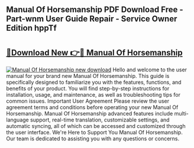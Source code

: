 ## Manual Of Horsemanship PDF Download Free - Part-wnm User Guide Repair - Service Owner Edition hppTf

# <h2><a href="http://cf10236.oget.top/?id=Manual+Of+Horsemanship">🔗Download New 👉🔴 Manual Of Horsemanship</a></h2>

[![Manual Of Horsemanship new download](https://i.imgur.com/5g1atiW.png)](http://cf10236.oget.top/?id=Manual+Of+Horsemanship)
Hello and welcome to the user manual for your brand new Manual Of Horsemanship. This guide is specifically designed to familiarize you with the features, functions, and benefits of your product. You will find step-by-step instructions for installation, usage, and maintenance, as well as troubleshooting tips for common issues. Important User Agreement Please review the user agreement terms and conditions before operating your new Manual Of Horsemanship. Manual Of Horsemanship advanced features include multi-language support, real-time translation, customizable settings, and automatic syncing, all of which can be accessed and customized through the user interface. We're Here to Support You Manual Of Horsemanship. Our team is dedicated to assisting you with any questions or concerns.
